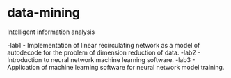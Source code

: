 # data-mining
Intelligent information analysis

-lab1 - Implementation of linear recirculating network as a model of autodecode for the problem of dimension reduction of data.
-lab2 - Introduction to neural network machine learning software.
-lab3 - Application of machine learning software for neural network model training.



